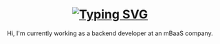 <h1 align="center">
 <a href="https://git.io/typing-svg">
   <img src="https://readme-typing-svg.demolab.com?  font=Fira+Code&weight=500&pause=1000&color=F7E0A0&center=true&random=false&width=435&lines=Hi%2C+I'm+jjunmo+%F0%9F%8C%A0" alt="Typing SVG" />
 </a>
</h1>

<p align="center">
  Hi, I'm currently working as a backend developer at an mBaaS company. <br>
  <br>
</p>

<br/>


<!--
**jjunmo/jjunmo** is a ✨ _special_ ✨ repository because its `README.md` (this file) appears on your GitHub profile.

Here are some ideas to get you started:

- 🔭 I’m currently working on ...
- 🌱 I’m currently learning ...
- 👯 I’m looking to collaborate on ...
- 🤔 I’m looking for help with ...
- 💬 Ask me about ...
- 📫 How to reach me: ...
- 😄 Pronouns: ...
- ⚡ Fun fact: ...
-->

